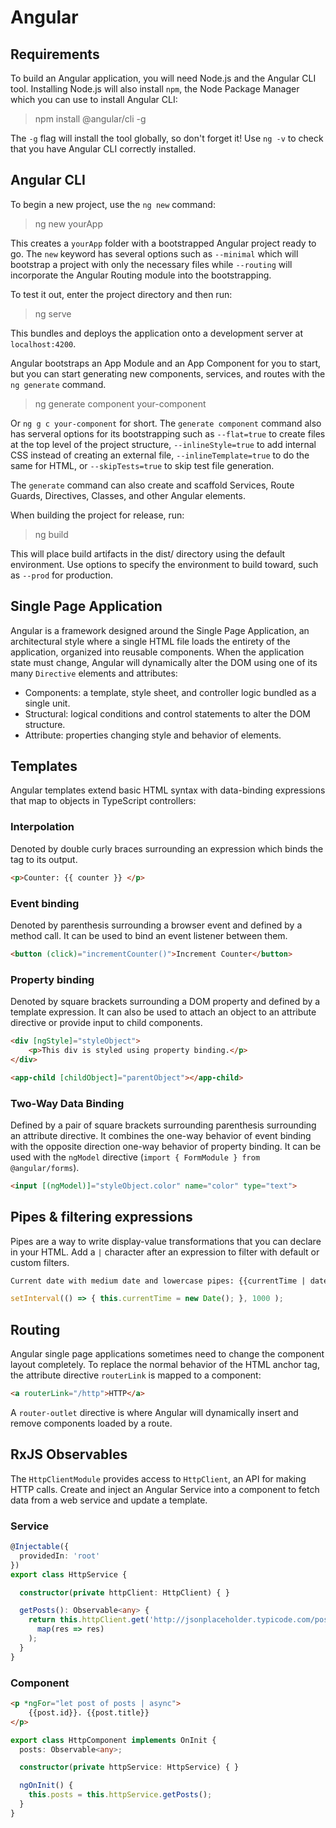 # Angular
## Requirements
To build an Angular application, you will need Node.js and the Angular CLI tool. Installing Node.js will also install `npm`, the Node Package Manager which you can use to install Angular CLI:
>npm install @angular/cli -g

The `-g` flag will install the tool globally, so don't forget it! Use `ng -v` to check that you have Angular CLI correctly installed.

## Angular CLI
To begin a new project, use the `ng new` command:
>ng new yourApp

This creates a `yourApp` folder with a bootstrapped Angular project ready to go. The `new` keyword has several options such as `--minimal` which will bootstrap a project with only the necessary files while `--routing` will incorporate the Angular Routing module into the bootstrapping.

To test it out, enter the project directory and then run:
>ng serve

This bundles and deploys the application onto a development server at `localhost:4200`.

Angular bootstraps an App Module and an App Component for you to start, but you can start generating new components, services, and routes with the `ng generate` command.
>ng generate component your-component

Or `ng g c your-component` for short. The `generate component` command also has serveral options for its bootstrapping such as `--flat=true` to create files at the top level of the project structure,  `--inlineStyle=true` to add internal CSS instead of creating an external file, `--inlineTemplate=true` to do the same for HTML, or `--skipTests=true` to skip test file generation.

The `generate` command can also create and scaffold Services, Route Guards, Directives, Classes, and other Angular elements.

When building the project for release, run:
>ng build 

This will place build artifacts in the dist/ directory using the default environment. Use options to specify the environment to build toward, such as `--prod` for production.

## Single Page Application
Angular is a framework designed around the Single Page Application, an architectural style where a single HTML file loads the entirety of the application, organized into reusable components. When the application state must change, Angular will dynamically alter the DOM using one of its many `Directive` elements and attributes:
- Components: a template, style sheet, and controller logic bundled as a single unit.
- Structural: logical conditions and control statements to alter the DOM structure.
- Attribute: properties changing style and behavior of elements.

## Templates
Angular templates extend basic HTML syntax with data-binding expressions that map to objects in TypeScript controllers:

### Interpolation
Denoted by double curly braces surrounding an expression which binds the tag to its output.
```html
<p>Counter: {{ counter }} </p>
```

### Event binding
Denoted by parenthesis surrounding a browser event and defined by a method call. It can be used to bind an event listener between them.
```html
<button (click)="incrementCounter()">Increment Counter</button>
```
### Property binding
Denoted by square brackets surrounding a DOM property and defined by a template expression. It can also be used to attach an object to an attribute directive or provide input to child components.
```html
<div [ngStyle]="styleObject">
    <p>This div is styled using property binding.</p>
</div>

<app-child [childObject]="parentObject"></app-child>
```

### Two-Way Data Binding
Defined by a pair of square brackets surrounding parenthesis surrounding an attribute directive. It combines the one-way behavior of event binding with the opposite direction one-way behavior of property binding. It can be used with the `ngModel` directive (`import { FormModule } from @angular/forms`).

```html
<input [(ngModel)]="styleObject.color" name="color" type="text">
```

## Pipes & filtering expressions
Pipes are a way to write display-value transformations that you can declare in your HTML. Add a `|` character after an expression to filter with default or custom filters.

```html
Current date with medium date and lowercase pipes: {{currentTime | date:'medium' | lowercase}}
```

```ts
setInterval(() => { this.currentTime = new Date(); }, 1000 );
```

## Routing
Angular single page applications sometimes need to change the component layout completely. To replace the normal behavior of the HTML anchor tag, the attribute directive `routerLink` is mapped to a component:

```html
<a routerLink="/http">HTTP</a>
```

A `router-outlet` directive is where Angular will dynamically insert and remove components loaded by a route.

## RxJS Observables
The `HttpClientModule` provides access to `HttpClient`, an API for making HTTP calls. Create and inject an Angular Service into a component to fetch data from a web service and update a template.

### Service
```ts
@Injectable({
  providedIn: 'root'
})
export class HttpService {

  constructor(private httpClient: HttpClient) { }

  getPosts(): Observable<any> {
    return this.httpClient.get('http://jsonplaceholder.typicode.com/posts').pipe(
      map(res => res)
    );
  }
}
```

### Component
```html
<p *ngFor="let post of posts | async">
    {{post.id}}. {{post.title}}
</p>
```

```ts
export class HttpComponent implements OnInit {
  posts: Observable<any>;

  constructor(private httpService: HttpService) { }

  ngOnInit() {
    this.posts = this.httpService.getPosts();
  }
}
```
